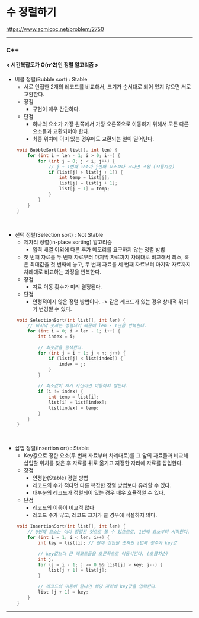 # 수 정렬하기

https://www.acmicpc.net/problem/2750

<hr> 

### C++
#### < 시간복잡도가 O(n^2)인 정렬 알고리즘 >
- 버블 정렬(Bubble sort) : Stable
  - 서로 인접한 2개의 레코드를 비교해서, 크기가 순서대로 되어 있지 않으면 서로 교환한다.
  - 장점
    - 구현이 매우 간단하다.
  - 단점
    - 하나의 요소가 가장 왼쪽에서 가장 오른쪽으로 이동하기 위해서 모든 다른 요소들과 교환되어야 한다.
    - 최종 위치에 이미 있는 경우에도 교환되는 일이 일어난다.
```cpp
    void BubbleSort(int list[], int len) {
        for (int i = len - 1; i > 0; i--) {
            for (int j = 0; j < i; j++) {
                // j + 1번째 요소가 j번째 요소보다 크다면 스왑 (오름차순)
                if (list[j] > list[j + 1]) {
                    int temp = list[j];
                    list[j] = list[j + 1];
                    list[j + 1] = temp;
                }
            }
        }
    }
```


<br>

- 선택 정렬(Selection sort) : Not Stable
  - 제자리 정렬(in-place sorting) 알고리즘
    - 입력 배열 이외에 다른 추가 메모리를 요구하지 않는 정렬 방법
  - 첫 번째 자료를 두 번째 자료부터 마지막 자료까지 차례대로 비교해서 최소, 혹은 최대값을 첫 번째에 놓고, 두 번째 자료를 세 번째 자료부터 마지막 자료까지 차례대로 비교하는 과정을 반복한다.
  - 장점
    - 자료 이동 횟수가 미리 결정된다.
  - 단점
    - 안정적이지 않은 정렬 방법이다. -> 같은 레코드가 있는 경우 상대적 위치가 변경될 수 있다.
```cpp
    void SelectionSort(int list[], int len) {
        // 마지막 숫자는 정렬되기 때문에 len - 1만큼 반복한다.
        for (int i = 0; i < len - 1; i++) {
            int index = i;

            // 최솟값을 탐색한다.
            for (int j = i + 1; j < n; j++) {
                if (list[j] < list[index]) {
                    index = j;
                }
            }

            // 최소값이 자기 자신이면 이동하지 않는다.
            if (i != index) {
                int temp = list[i];
                list[i] = list[index];
                list[index] = temp;
            }
        }
    }
```

<br>

- 삽입 정렬(Insertion ort) : Stable
  - Key값으로 정한 요소(두 번째 자료부터 차례대로)를 그 앞의 자료들과 비교해 삽입할 위치를 찾은 후 자료를 뒤로 옮기고 지정한 자리에 자료를 삽입한다.
  - 장점
    - 안정한(Stable) 정렬 방법
    - 레코드의 수가 적다면 다른 복잡한 정렬 방법보다 유리할 수 있다.
    - 대부분의 레코드가 정렬되어 있는 경우 매우 효율적일 수 있다.
  - 단점
    - 레코드의 이동이 비교적 많다
    - 레코드 수가 많고, 레코드 크기가 클 경우에 적절하지 않다.
```cpp
    void InsertionSort(int list[], int len) {
        // 0번째 요소는 이미 정렬된 것으로 볼 수 있으므로, 1번째 요소부터 시작한다.
        for (int i = 1; i < len; i++) {
            int key = list[i]; // 현재 삽입될 숫자인 i번째 정수가 key값

            // key값보다 큰 레코드들을 오른쪽으로 이동시킨다. (오름차순)
            int j;
            for (j = i - 1; j >= 0 && list[j] > key; j--) {
                list[j + 1] = list[j];
            }

            // 레코드의 이동이 끝나면 해당 자리에 key값을 입력한다.
            list [j + 1] = key;
        }
    }
```

<hr>
